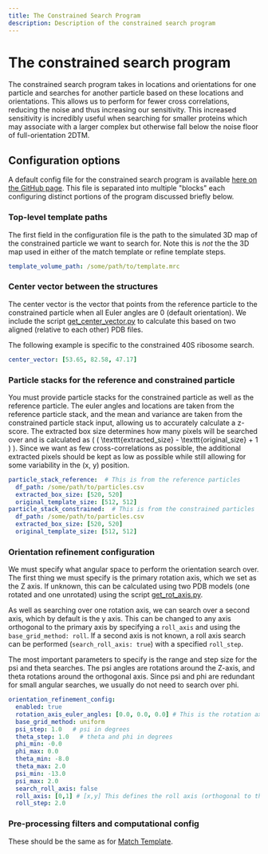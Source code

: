 ```yaml
---
title: The Constrained Search Program
description: Description of the constrained search program
---
```


# The constrained search program

The constrained search program takes in locations and orientations for one particle and searches for another particle based on these locations and orientations.
This allows us to perform for fewer cross correlations, reducing the noise and thus increasing our sensitivity.
This increased sensitivity is incredibly useful when searching for smaller proteins which may associate with a larger complex but otherwise fall below the noise floor of full-orientation 2DTM.

## Configuration options

A default config file for the constrained search program is available [here on the GitHub page](https://raw.githubusercontent.com/Lucaslab-Berkeley/Leopard-EM/refs/heads/main/programs/constrained_search/constrained_search_example_config.yaml).
This file is separated into multiple "blocks" each configuring distinct portions of the program discussed briefly below.

### Top-level template paths

The first field in the configuration file is the path to the simulated 3D map of the constrained particle we want to search for. Note this is *not* the the 3D map used in either of the match template or refine template steps.

```yaml
template_volume_path: /some/path/to/template.mrc
```

### Center vector between the structures

The center vector is the vector that points from the reference particle to the constrained particle when all Euler angles are 0 (default orientation).
We include the script [get_center_vector.py](https://raw.githubusercontent.com/Lucaslab-Berkeley/Leopard-EM/refs/heads/main/programs/constrained_search/utils/get_center_vector.py) to calculate this based on two aligned (relative to each other) PDB files.

The following example is specific to the constrained 40S ribosome search.

```yaml
center_vector: [53.65, 82.58, 47.17]
```

### Particle stacks for the reference and constrained particle

You must provide particle stacks for the constrained particle as well as the reference particle.
The euler angles and locations are taken from the reference particle stack, and the mean and variance are taken from the constrained particle stack input, allowing us to accurately calculate a z-score.
The extracted box size determines how many pixels will be searched over and is calculated as \( ( \texttt{extracted_size} - \texttt{original_size} + 1 ) \).
Since we want as few cross-correlations as possible, the additional extracted pixels should be kept as low as possible while still allowing for some variability in the (x, y) position.

```yaml
particle_stack_reference:  # This is from the reference particles
  df_path: /some/path/to/particles.csv
  extracted_box_size: [520, 520]
  original_template_size: [512, 512]
particle_stack_constrained:  # This is from the constrained particles
  df_path: /some/path/to/particles.csv
  extracted_box_size: [520, 520]
  original_template_size: [512, 512]
```

### Orientation refinement configuration

We must specify what angular space to perform the orientation search over.
The first thing we must specify is the primary rotation axis, which we set as the Z axis.
If unknown, this can be calculated using two PDB models (one rotated and one unrotated) using the script [get_rot_axis.py](https://raw.githubusercontent.com/Lucaslab-Berkeley/Leopard-EM/refs/heads/main/programs/constrained_search/utils/get_center_vector.py).

As well as searching over one rotation axis, we can search over a second axis, which by default is the y axis.
This can be changed to any axis orthogonal to the primary axis by specifying a `roll_axis` and using the `base_grid_method: roll`.
If a second axis is not known, a roll axis search can be performed (`search_roll_axis: true`) with a specified `roll_step`.

The most important parameters to specify is the range and step size for the psi and theta searches.
The psi angles are rotations around the Z-axis, and theta rotations around the orthogonal axis.
Since psi and phi are redundant for small angular searches, we usually do not need to search over phi.

```yaml
orientation_refinement_config:
  enabled: true
  rotation_axis_euler_angles: [0.0, 0.0, 0.0] # This is the rotation axis
  base_grid_method: uniform
  psi_step: 1.0   # psi in degrees
  theta_step: 1.0   # theta and phi in degrees
  phi_min: -0.0
  phi_max: 0.0
  theta_min: -8.0
  theta_max: 2.0
  psi_min: -13.0
  psi_max: 2.0
  search_roll_axis: false
  roll_axis: [0,1] # [x,y] This defines the roll axis (orthogonal to the rotation axis).
  roll_step: 2.0 
```

### Pre-processing filters and computational config

These should be the same as for [Match Template](../programs/match_template.md).



